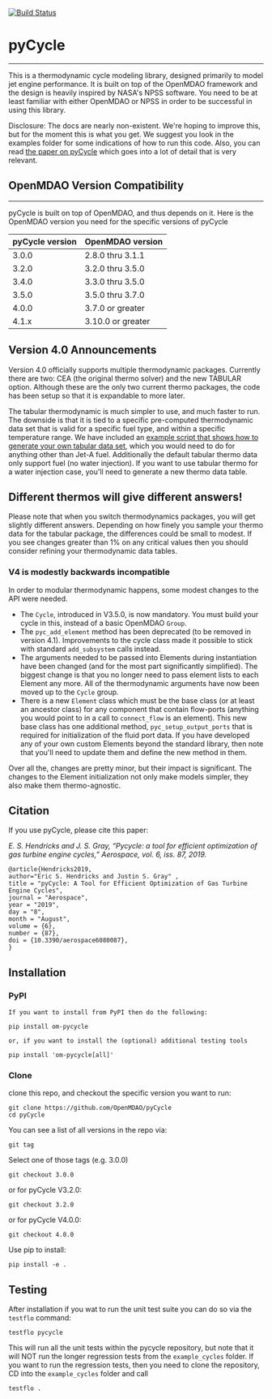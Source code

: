 [![Build Status](https://travis-ci.org/OpenMDAO/pyCycle.svg?branch=master)](https://travis-ci.org/OpenMDAO/pyCycle)

# pyCycle
--------------

This is a thermodynamic cycle modeling library, designed primarily to model jet engine performance.
It is built on top of the OpenMDAO framework and the design is heavily inspired by NASA's NPSS software.
You need to be at least familiar with either OpenMDAO or NPSS in order to be successful in using this library.

Disclosure: The docs are nearly non-existent. We're hoping to improve this, but for the moment this is what you get.
We suggest you look in the examples folder for some indications of how to run this code.
Also, you can read [the paper on pyCycle](https://www.mdpi.com/2226-4310/6/8/87/pdf) which goes into a lot of detail that is very relevant.

## OpenMDAO Version Compatibility
----------------------------------
pyCycle is built on top of OpenMDAO, and thus depends on it.
Here is the OpenMDAO version you need for the specific versions of pyCycle

| pyCycle version  | OpenMDAO version  |
| -----------------| ----------------  |
| 3.0.0            | 2.8.0 thru 3.1.1  |
| 3.2.0            | 3.2.0 thru 3.5.0  |
| 3.4.0            | 3.3.0 thru 3.5.0  |
| 3.5.0            | 3.5.0 thru 3.7.0  |
| 4.0.0            | 3.7.0 or greater  |
| 4.1.x            | 3.10.0 or greater |


## Version 4.0 Announcements
Version 4.0 officially supports multiple thermodynamic packages.
Currently there are two: CEA (the original thermo solver) and the new TABULAR option.
Although these are the only two current thermo packages, the code has been setup so that it is expandable to more later.

The tabular thermodynamic is much simpler to use, and much faster to run.
The downside is that it is tied to a specific pre-computed thermodynamic data set that is valid for a specific fuel type, and within a specific temperature range.
We have included an [example script that shows how to generate your own tabular data set](example_cycles/tab_thermo_data_generator.py), which you would need to do for anything other than Jet-A fuel.
Additionally the default tabular thermo data only support fuel (no water injection).
If you want to use tabular thermo for a water injection case, you'll need to generate a new thermo data table.

## Different thermos will give different answers!
Please note that when you switch thermodynamics packages, you will get slightly different answers.
Depending on how finely you sample your thermo data for the tabular package, the differences could be small to modest.
If you see changes greater than 1% on any critical values then you should consider refining your thermodynamic data tables.

### V4 is modestly backwards incompatible
In order to modular thermodynamic happens, some modest changes to the API were needed.

- The `Cycle`, introduced in V3.5.0, is now mandatory. You must build your cycle in this, instead of a basic OpenMDAO `Group`.
- The `pyc_add_element` method has been deprecated (to be removed in version 4.1).
  Improvements to the cycle class made it possible to stick with standard `add_subsystem` calls instead.
- The arguments needed to be passed into Elements during instantiation have been changed (and for the most part significantly simplified).
  The biggest change is that you no longer need to pass element lists to each Element any more. All of the thermodynamic arguments have now been moved up to the `Cycle` group.
- There is a new `Element` class which must be the base class (or at least an ancestor class) for any component that contain flow-ports (anything you would point to in a call to `connect_flow` is an element).
  This new base class has one additional method, `pyc_setup_output_ports` that is required for initialization of the fluid port data.
  If you have developed any of your own custom Elements beyond the standard library, then note that you'll need to update them and define the new method in them.


Over all the, changes are pretty minor, but their impact is significant.
The changes to the Element initialization not only make models simpler,
they also make them thermo-agnostic.



## Citation

If you use pyCycle, please cite this paper:

*E. S. Hendricks and J. S. Gray, “Pycycle: a tool for efficient optimization of gas turbine engine cycles,” Aerospace, vol. 6, iss. 87, 2019.*

    @article{Hendricks2019,
    author="Eric S. Hendricks and Justin S. Gray" ,
    title = "pyCycle: A Tool for Efficient Optimization of Gas Turbine Engine Cycles",
    journal = "Aerospace",
    year = "2019",
    day = "8",
    month = "August",
    volume = {6},
    number = {87},
    doi = {10.3390/aerospace6080087},
    }

## Installation

### PyPI

    If you want to install from PyPI then do the following:

    pip install om-pycycle

    or, if you want to install the (optional) additional testing tools

    pip install 'om-pycycle[all]'

### Clone

clone this repo, and checkout the specific version you want to run:

    git clone https://github.com/OpenMDAO/pyCycle
    cd pyCycle

You can see a list of all versions in the repo via:

    git tag

Select one of those tags (e.g. 3.0.0)

    git checkout 3.0.0

or for pyCycle V3.2.0:

    git checkout 3.2.0

or for pyCycle V4.0.0:

    git checkout 4.0.0

Use pip to install:

    pip install -e .


## Testing

After installation if you wat to run the unit test suite you can do so via the `testflo` command:

    testflo pycycle

This will run all the unit tests within the pycycle repository, but note that it will NOT run the longer regression tests from the
`example_cycles` folder.
If you want to run the regression tests, then you need to clone the repository, CD into the `example_cycles` folder and call

    testflo .
